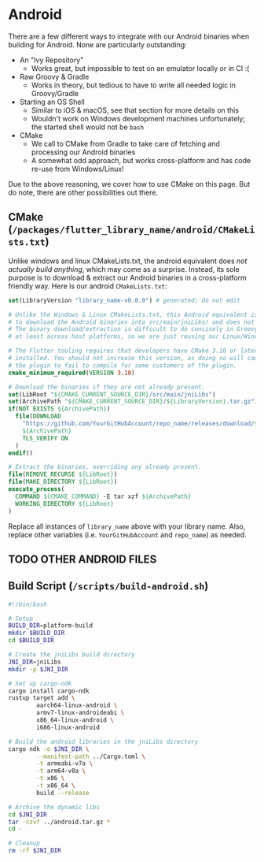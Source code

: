 # Android
There are a few different ways to integrate with our Android binaries when building for Android. None are particularly outstanding:
- An "Ivy Repository"
  - Works great, but impossible to test on an emulator locally or in CI :(
- Raw Groovy & Gradle
  - Works in theory, but tedious to have to write all needed logic in Groovy/Gradle
- Starting an OS Shell
  - Similar to iOS & macOS, see that section for more details on this
  - Wouldn't work on Windows development machines unfortunately; the started shell would not be `bash`
- CMake
  - We call to CMake from Gradle to take care of fetching and processing our Android binaries
  - A somewhat odd approach, but works cross-platform and has code re-use from Windows/Linux!

Due to the above reasoning, we cover how to use CMake on this page. But do note, there are other possibilities out there.

## CMake (`/packages/flutter_library_name/android/CMakeLists.txt`)
Unlike windows and linux CMakeLists.txt, the android equivalent does
_not actually build anything_, which may come as a surprise.
Instead, its sole purpose is to download & extract our Android binaries
in a cross-platform friendly way. Here is our android `CMakeLists.txt`:
```cmake
set(LibraryVersion "library_name-v0.0.0") # generated; do not edit

# Unlike the Windows & Linux CMakeLists.txt, this Android equivalent is just here
# to download the Android binaries into src/main/jniLibs/ and does not build anything.
# The binary download/extraction is difficult to do concisely in Groovy/Gradle,
# at least across host platforms, so we are just reusing our Linux/Windows logic.

# The Flutter tooling requires that developers have CMake 3.10 or later
# installed. You should not increase this version, as doing so will cause
# the plugin to fail to compile for some customers of the plugin.
cmake_minimum_required(VERSION 3.10)

# Download the binaries if they are not already present.
set(LibRoot "${CMAKE_CURRENT_SOURCE_DIR}/src/main/jniLibs")
set(ArchivePath "${CMAKE_CURRENT_SOURCE_DIR}/${LibraryVersion}.tar.gz")
if(NOT EXISTS ${ArchivePath})
  file(DOWNLOAD
    "https://github.com/YourGitHubAccount/repo_name/releases/download/${LibraryVersion}/android.tar.gz"
    ${ArchivePath}
    TLS_VERIFY ON
  )
endif()

# Extract the binaries, overriding any already present.
file(REMOVE_RECURSE ${LibRoot})
file(MAKE_DIRECTORY ${LibRoot})
execute_process(
  COMMAND ${CMAKE_COMMAND} -E tar xzf ${ArchivePath}
  WORKING_DIRECTORY ${LibRoot}
)
```
Replace all instances of `library_name` above with your library name.
Also, replace other variables (i.e. `YourGitHubAccount` and `repo_name`) as needed.

## TODO OTHER ANDROID FILES

## Build Script (`/scripts/build-android.sh`)
```bash
#!/bin/bash

# Setup
BUILD_DIR=platform-build
mkdir $BUILD_DIR
cd $BUILD_DIR

# Create the jniLibs build directory
JNI_DIR=jniLibs
mkdir -p $JNI_DIR

# Set up cargo-ndk
cargo install cargo-ndk
rustup target add \
        aarch64-linux-android \
        armv7-linux-androideabi \
        x86_64-linux-android \
        i686-linux-android

# Build the android libraries in the jniLibs directory
cargo ndk -o $JNI_DIR \
        --manifest-path ../Cargo.toml \
        -t armeabi-v7a \
        -t arm64-v8a \
        -t x86 \
        -t x86_64 \
        build --release 

# Archive the dynamic libs
cd $JNI_DIR
tar -czvf ../android.tar.gz *
cd -

# Cleanup
rm -rf $JNI_DIR
```
